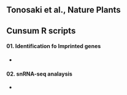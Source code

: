 ## Tonosaki et al., Nature Plants
## Cunsum R scripts

#### 01. Identification fo Imprinted genes
*

#### 02. snRNA-seq analaysis
* 
